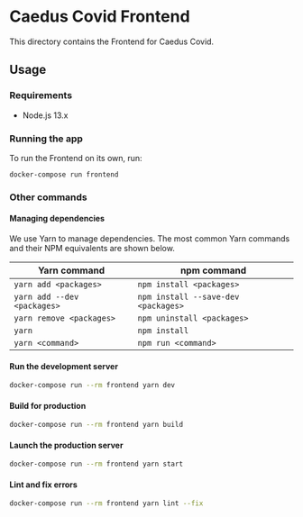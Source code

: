 # Caedus Covid Frontend
This directory contains the Frontend for Caedus Covid.


## Usage
### Requirements
- Node.js 13.x

### Running the app
To run the Frontend on its own, run:
```
docker-compose run frontend
```

### Other commands
#### Managing dependencies
We use Yarn to manage dependencies. The most common Yarn commands and their NPM equivalents are shown below.

| Yarn command | npm command |
| - | - |
| `yarn add <packages>` | `npm install <packages>` |
| `yarn add --dev <packages>` | `npm install --save-dev <packages>` |
| `yarn remove <packages>` | `npm uninstall <packages>` |
| `yarn` | `npm install` |
| `yarn <command>` | `npm run <command>` |

#### Run the development server
```bash
docker-compose run --rm frontend yarn dev
```

#### Build for production
```bash
docker-compose run --rm frontend yarn build
```

#### Launch the production server
```bash
docker-compose run --rm frontend yarn start
```

#### Lint and fix errors
```bash
docker-compose run --rm frontend yarn lint --fix
```
